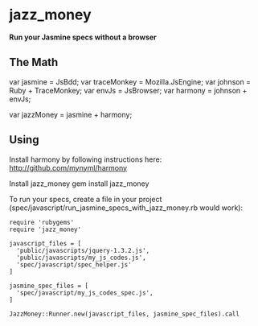 jazz_money
=======
**Run your Jasmine specs without a browser**

The Math
----------
var jasmine = JsBdd;
var traceMonkey = Mozilla.JsEngine;
var johnson = Ruby + TraceMonkey;
var envJs = JsBrowser;
var harmony = johnson + envJs;

var jazzMoney = jasmine + harmony;

Using
---------
Install harmony by following instructions here: http://github.com/mynyml/harmony

Install jazz_money
    gem install jazz_money

To run your specs, create a file in your project (spec/javascript/run_jasmine_specs_with_jazz_money.rb would work):

    require 'rubygems'
    require 'jazz_money'

    javascript_files = [
      'public/javascripts/jquery-1.3.2.js',
      'public/javascripts/my_js_codes.js',
      'spec/javascript/spec_helper.js'
    ]

    jasmine_spec_files = [
      'spec/javascript/my_js_codes_spec.js',
    ]

    JazzMoney::Runner.new(javascript_files, jasmine_spec_files).call
